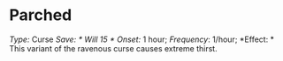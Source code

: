 ﻿---
name: Parched
type: Curse
save: Will 15
onset: 1 hour
frequency: 1/hour
effect:
  "This variant of the ravenous curse causes extreme thirst."
cure: 
---

# Parched
 *Type:* Curse
*Save: * Will 15 * Onset:* 1 hour;  *Frequency*: 1/hour; 
*Effect: * This variant of the ravenous curse causes extreme thirst.